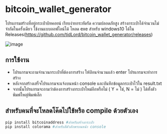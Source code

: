 # bitcoin_wallet_generator
โปรแกรมสร้างที่อยู่กระเป๋าบิทคอยน์ เรียบง่ายกระทัดรัด ความปลอดภัยสูง สร้างกระเป๋าได้จำนวนไม่จำกัดในครั้งเดียว ใช้งานแบบออฟไลน์ได้
โหลด exe สำหรับ windows10 ได้ใน Releases(https://github.com/tidLord/bitcoin_wallet_generator/releases)

![image](https://user-images.githubusercontent.com/96503948/210291146-b82d9df0-dc87-422a-babf-8691a241a858.png)

## การใช้งาน
- โปรแกรมจะถามจำนวนกระเป๋าที่ต้องการสร้าง ให้ป้อนจำนวนแล้ว enter โปรแกรมจะทำการสร้าง
- หลังจากสร้างเสร็จโปรแกรมจะแจ้งบนหน้า console และบันทึกข้อมูลกระเป๋าไว้ใน result.txt
- จากนั้นโปรแกรมจะถามว่าต้องการสร้างกระเป๋าใหม่อีกหรือไม่ ( Y = ใช่, N = ไม่ ) ได้ทั้งตัวพิมพ์ใหญ่พิมพ์เล็ก

## สำหรับคนที่จะโหลดโค๊ดไปใช้หรือ compile ด้วยตัวเอง
```python
pip install bitcoinaddress #สำหรับสร้างกระเป๋า
pip install colorama #สำหรับสีตัวอักษรบนหน้า console
```
